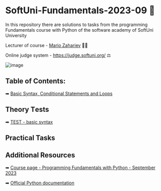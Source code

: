 # SoftUni-Fundamentals-2023-09 🏫
In this repository there are solutions to tasks from the programming Fundamentals course with Python of the software academy of SoftUni University 

Lecturer of course - [Mario Zahariev](https://www.linkedin.com/in/mario-zahariev-753a7b202/) 🐱‍🚀

Online judge system - https://judge.softuni.org/ ⚖

![image](https://user-images.githubusercontent.com/68993494/185683680-bcfefe65-88fb-4192-b0b2-ff9130c39487.png)

## Table of Contents:
➡ [Basic Syntax, Conditional Statements and Loops]()

## Theory Тests
➡ [TEST - basic syntax](https://github.com/zahariev-webbersof/python-fundamentals-09-2023/blob/main/TEST%20-%20Basic%20Syntax.md) 

## Practical Tasks


## Additional Resources

➡ [Course page - Programming Fundamentals with Python - September 2023](https://softuni.bg/trainings/4222/programming-fundamentals-with-python-september-2023)

➡ [Official Python documentation](https://docs.python.org/3/)
